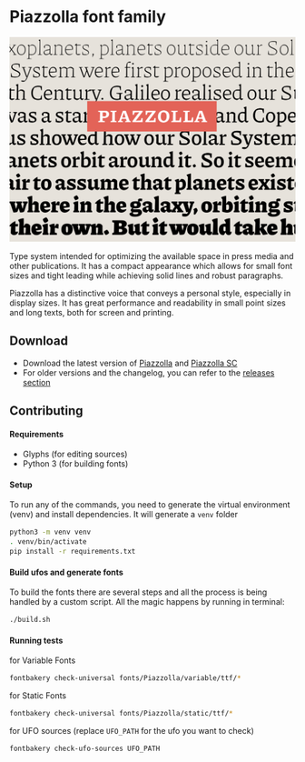# Piazzolla font family
![Piazzolla](extra/Piazzolla.png)

Type system intended for optimizing the available space in press media and other publications. It has a compact appearance which allows for small font sizes and tight leading while achieving solid lines and robust paragraphs.

Piazzolla has a distinctive voice that conveys a personal style, especially in display sizes. It has great performance and readability in small point sizes and long texts, both for screen and printing.

## Download

- Download the latest version of [Piazzolla](https://github.com/huertatipografica/piazzolla/releases/latest/download/Piazzolla.zip) and [Piazzolla SC](https://github.com/huertatipografica/piazzolla/releases/latest/download/PiazzollaSC.zip)
- For older versions and the changelog, you can refer to the [releases section](https://github.com/juandelperal/piazzolla/releases)


## Contributing

#### Requirements

- Glyphs (for editing sources)
- Python 3 (for building fonts)


#### Setup

To run any of the commands, you need to generate the virtual environment (venv) and install dependencies. It will generate a `venv` folder

```bash
python3 -m venv venv
. venv/bin/activate
pip install -r requirements.txt
```


#### Build ufos and generate fonts

To build the fonts there are several steps and all the process is being handled by a custom script. All the magic happens by running in terminal:

```bash
./build.sh
```


#### Running tests

for Variable Fonts
```bash
fontbakery check-universal fonts/Piazzolla/variable/ttf/*
```

for Static Fonts
```bash
fontbakery check-universal fonts/Piazzolla/static/ttf/*
```

for UFO sources (replace `UFO_PATH` for the ufo you want to check)
```bash
fontbakery check-ufo-sources UFO_PATH
```
